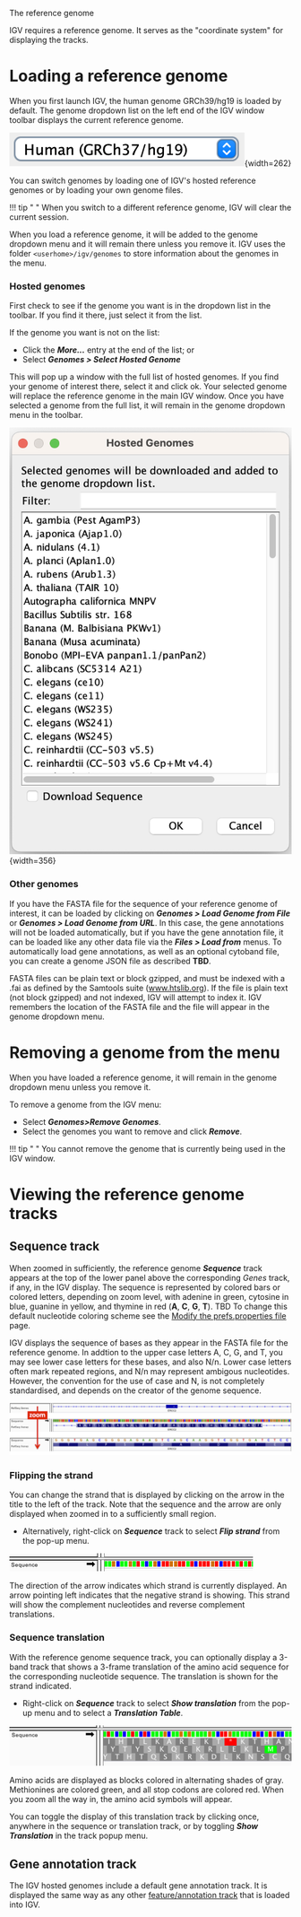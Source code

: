 
<!---
The page title should not go in the menu
-->
<p class="page-title"> The reference genome </p>

IGV requires a reference genome. It serves as the "coordinate system" for displaying the tracks. 

# Loading a reference genome

When you first launch IGV, the human genome GRCh39/hg19 is loaded by default. The genome dropdown list on the left end of the IGV window toolbar displays the current reference genome.

![](img/icon_genome_dropdown.png){width=262}

You can switch genomes by loading one of IGV's hosted reference genomes or by loading your own genome files. 

!!! tip " "
    When you switch to a different reference genome, IGV will clear the current session. 

When you load a reference genome, it will be added to the genome dropdown menu and it will remain there unless you remove it. IGV uses the folder ```<userhome>/igv/genomes``` to store information about the genomes in the menu.

### Hosted genomes

First check to see if the genome you want is in the dropdown list in the toolbar. If you find it there, just select it from the list.

If the genome you want is not on the list: 

* Click the ***More...*** entry at the end of the list; or 
* Select ***Genomes > Select Hosted Genome***

This will pop up a window with the full list of hosted genomes. If you find your genome of interest there, select it and click ok. Your selected genome will replace the reference genome in the main IGV window. Once you have selected a genome from the full list, it will remain in the genome dropdown menu in the toolbar.

![](img/GenomeToAddToListNew.png){width=356}

### Other genomes

If you have the FASTA file for the sequence of your reference genome of interest, it can be loaded by clicking on ***Genomes > Load Genome from File*** or ***Genomes > Load Genome from URL***. In this case, the gene annotations will not be loaded automatically, but if you have the gene annotation file, it can be loaded like any other data file via the ***Files > Load from*** menus. To automatically load gene annotations, as well as an optional cytoband file, you can create a genome JSON file as described **TBD**. 

FASTA files can be plain text or block gzipped, and must be indexed with a .fai as defined by the Samtools suite (www.htslib.org). If the file is plain text (not block gzipped) and not indexed, IGV will attempt to index it.  IGV remembers the location of the FASTA file and the file will appear in the genome dropdown menu. 


# Removing a genome from the menu
When you have loaded a reference genome, it will remain in the genome dropdown menu unless you remove it. 

To remove a genome from the IGV menu:

* Select ***Genomes>Remove Genomes***.
* Select the genomes you want to remove and click ***Remove***. 

!!! tip " "
    You cannot remove the genome that is currently being used in the IGV window.

# Viewing the reference genome tracks

## Sequence track

When zoomed in sufficiently, the reference genome _**Sequence**_ track appears at the top of the lower panel above the corresponding _Genes_ track, if any, in the IGV display. The sequence is represented by
colored bars or colored letters, depending on zoom level, with adenine in green, cytosine in blue, guanine in yellow,
and thymine in red (**A**, **C**, **G**, **T**). TBD To change this default nucleotide coloring scheme see
the [Modify the prefs.properties file](http://www.broadinstitute.org/software/igv/prefs.properties) page.

IGV displays the sequence of bases as they appear in the FASTA file for the reference genome. In addtion to the upper
case letters A, C, G, and T, you may see lower case letters for these bases, and also N/n. Lower case letters often
mark repeated regions, and N/n may represent ambigous nucleotides. However, the convention for the use of case and N, is
not completely standardised, and depends on the creator of the genome sequence.

![](img/SL_IGVsequencetrackzoomsm2015-04-01.png)

### Flipping the strand

You can change the strand that is displayed by clicking on the arrow in the title to the left of the track. Note that
the sequence and the arrow are only displayed when zoomed in to a sufficiently small region.

* Alternatively, right-click on _**Sequence**_ track to select _**Flip strand**_ from the pop-up menu.

![](img/FlipStrand1.png)

The direction of the arrow indicates which strand is currently displayed. An arrow pointing left indicates that the
negative strand is showing. This strand will show the complement nucleotides and reverse complement translations.

### Sequence translation

With the reference genome sequence track, you can optionally display a 3-band track that shows a 3-frame translation of
the amino acid sequence for the corresponding nucleotide sequence. The translation is shown for the strand indicated.

* Right-click on _**Sequence**_ track to select _**Show translation**_ from the pop-up menu and to select a _**Translation Table**_.

![](img/ThreeFrameTranslation.png)

Amino acids are displayed as blocks colored in alternating shades of gray. Methionines are colored green, and all stop
codons are colored red. When you zoom all the way in, the amino acid symbols will appear.

You can toggle the display of this translation track by clicking once, anywhere in the sequence or translation track, or
by toggling _**Show Translation**_ in the track popup menu.
## Gene annotation track
The IGV hosted genomes include a default gene annotation track. It is displayed the same way as any other [feature/annotation track](tracks/annotations.md) that is loaded into IGV.
